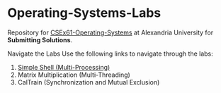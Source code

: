 # Operating-Systems-Labs
Repository for [CSEx61-Operating-Systems](https://github.com/AhmedSamymoh/CSEx61-Operating-Systems) at Alexandria University for **Submitting Solutions**.


Navigate the Labs
Use the following links to navigate through the labs:

1. [Simple Shell (Multi-Processing)](/Labs/lab1/Simple%20Shell%20(Multi-Processing))
2. Matrix Multiplication (Multi-Threading)
3. CalTrain (Synchronization and Mutual Exclusion)
